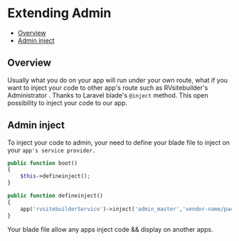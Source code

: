 # Extending Admin
- [Overview](#overview)
- [Admin inject](#admin-inject)


## Overview

Usually what you do on your app will run under your own route, what if you want to inject your code to other app's route such as RVsitebuilder's Administrator . Thanks to Laravel blade's `@inject` method. This open possibility to inject your code to our app.

## Admin inject 

To inject your code to admin, your need to define your blade file to inject on your `app's service provider.`
```php
public function boot()
{
    $this->defineinject();
}

public function defineinject()
{
    app('rvsitebuilderService')->inject('admin_master','vendor-name/package-name::your blade file');
}
```

Your blade file allow any apps inject code && display on another apps.





